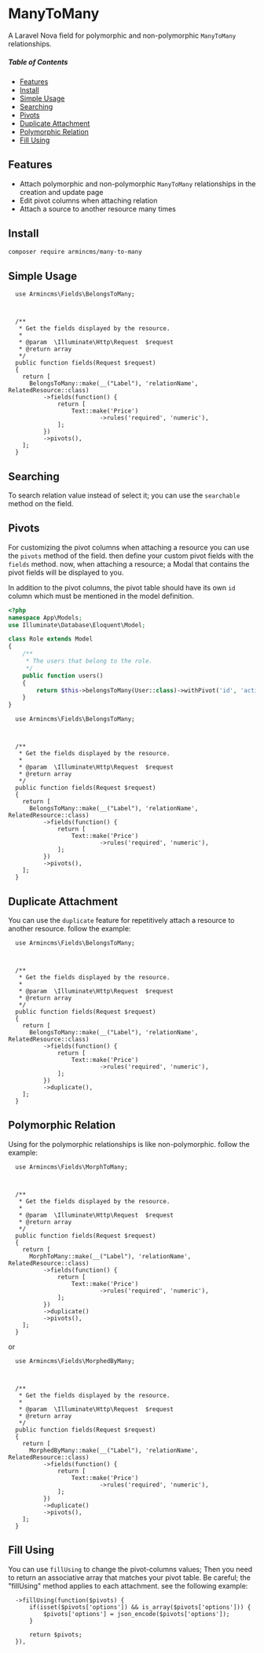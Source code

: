 # ManyToMany
A Laravel Nova field for polymorphic and non-polymorphic `ManyToMany` relationships.

##### Table of Contents   
* [Features](#features)      
* [Install](#install)      
* [Simple Usage](#simple-usage)        
* [Searching](#searching)               
* [Pivots](#pivots)          
* [Duplicate Attachment](#duplicate-attachment)          
* [Polymorphic Relation](#polymorphic-relation)          
* [Fill Using](#fill-using)          


## Features
  - Attach polymorphic and non-polymorphic `ManyToMany` relationships in 
      the creation and update page
  - Edit pivot columns when attaching relation
  - Attach a source to another resource many times

## Install
```bash
composer require armincms/many-to-many
``` 
  
## Simple Usage  

```  
  use Armincms\Fields\BelongsToMany;  
  

  
  /**
   * Get the fields displayed by the resource.
   *
   * @param  \Illuminate\Http\Request  $request
   * @return array
   */
  public function fields(Request $request)
  {
    return [
      BelongsToMany::make(__("Label"), 'relationName', RelatedResource::class)
          ->fields(function() {
              return [
                  Text::make('Price')
                          ->rules('required', 'numeric'),   
              ];
          })
          ->pivots(),
    ];
  }

```


## Searching 
To search relation value instead of select it; you can use the `searchable` method on the field.

## Pivots 
For customizing the pivot columns when attaching a resource you can use the `pivots` method of the field. then define your custom pivot fields with the `fields` method. now, when attaching a resource; a Modal that contains the pivot fields will be displayed to you.

In addition to the pivot columns, the pivot table should have its own `id` column which must be mentioned in the model definition.

```php
<?php
namespace App\Models;
use Illuminate\Database\Eloquent\Model;

class Role extends Model
{
    /**
     * The users that belong to the role.
     */
    public function users()
    {
        return $this->belongsToMany(User::class)->withPivot('id', 'active', 'created_by');;
    }
}
```


```  
  use Armincms\Fields\BelongsToMany;  
  

  
  /**
   * Get the fields displayed by the resource.
   *
   * @param  \Illuminate\Http\Request  $request
   * @return array
   */
  public function fields(Request $request)
  {
    return [
      BelongsToMany::make(__("Label"), 'relationName', RelatedResource::class)
          ->fields(function() {
              return [
                  Text::make('Price')
                          ->rules('required', 'numeric'),   
              ];
          })
          ->pivots(),
    ];
  }

```
 
## Duplicate Attachment 
You can use the `duplicate` feature for repetitively attach a resource to another resource. follow the example:



```  
  use Armincms\Fields\BelongsToMany;  
  

  
  /**
   * Get the fields displayed by the resource.
   *
   * @param  \Illuminate\Http\Request  $request
   * @return array
   */
  public function fields(Request $request)
  {
    return [
      BelongsToMany::make(__("Label"), 'relationName', RelatedResource::class)
          ->fields(function() {
              return [
                  Text::make('Price')
                          ->rules('required', 'numeric'),   
              ];
          })
          ->duplicate(),
    ];
  }

```
## Polymorphic Relation
Using for the polymorphic relationships is like non-polymorphic. follow the example:


```  
  use Armincms\Fields\MorphToMany;  
  

  
  /**
   * Get the fields displayed by the resource.
   *
   * @param  \Illuminate\Http\Request  $request
   * @return array
   */
  public function fields(Request $request)
  {
    return [
      MorphToMany::make(__("Label"), 'relationName', RelatedResource::class)
          ->fields(function() {
              return [
                  Text::make('Price')
                          ->rules('required', 'numeric'),   
              ];
          })
          ->duplicate()
          ->pivots(),
    ];
  }

```

or

```  
  use Armincms\Fields\MorphedByMany;  
  

  
  /**
   * Get the fields displayed by the resource.
   *
   * @param  \Illuminate\Http\Request  $request
   * @return array
   */
  public function fields(Request $request)
  {
    return [
      MorphedByMany::make(__("Label"), 'relationName', RelatedResource::class)
          ->fields(function() {
              return [
                  Text::make('Price')
                          ->rules('required', 'numeric'),   
              ];
          })
          ->duplicate()
          ->pivots(),
    ];
  }

```

## Fill Using
You can use `fillUsing` to change the pivot-columns values; Then you need to return an associative array that matches your pivot table.
Be careful; the "fillUsing" method applies to each attachment. see the following example:

```
  ->fillUsing(function($pivots) {
      if(isset($pivots['options']) && is_array($pivots['options'])) {
          $pivots['options'] = json_encode($pivots['options']);
      }

      return $pivots;
  }), 
```
